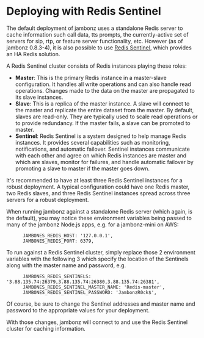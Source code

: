# Deploying with Redis Sentinel
The default deployment of jambonz uses a standalone Redis server to cache information such call data, tts prompts, the currently-active set of servers for sip, rtp, or feature server functionality, etc.  However (as of jambonz 0.8.3-4), it is also possible to use [Redis Sentinel](https://Redis.io/docs/management/sentinel/), which provides an HA Redis solution.

A Redis Sentinel cluster consists of Redis instances playing these roles:

- **Master**: This is the primary Redis instance in a master-slave configuration. It handles all write operations and can also handle read operations. Changes made to the data on the master are propagated to its slave instances.
- **Slave**: This is a replica of the master instance. A slave will connect to the master and replicate the entire dataset from the master. By default, slaves are read-only. They are typically used to scale read operations or to provide redundancy. If the master fails, a slave can be promoted to master.
- **Sentinel**: Redis Sentinel is a system designed to help manage Redis instances. It provides several capabilities such as monitoring, notifications, and automatic failover. Sentinel instances communicate with each other and agree on which Redis instances are master and which are slaves, monitor for failures, and handle automatic failover by promoting a slave to master if the master goes down.

It's recommended to have at least three Redis Sentinel instances for a robust deployment. A typical configuration could have one Redis master, two Redis slaves, and three Redis Sentinel instances spread across three servers for a robust deployment.

When running jambonz against a standalone Redis server (which again, is the default), you may notice these environment variables being passed to many of the jambonz Node.js apps, e.g. for a jambonz-mini on AWS:
```
      JAMBONES_REDIS_HOST: '127.0.0.1',
      JAMBONES_REDIS_PORT: 6379,
```

To run against a Redis Sentinel cluster, simply replace those 2 environment variables with the following 3 which specify the location of the Sentinels along with the master name and password, e.g.
```
      JAMBONES_REDIS_SENTINELS: '3.88.135.74:26379,3.88.135.74:26380,3.88.135.74:26381',
      JAMBONES_REDIS_SENTINEL_MASTER_NAME: 'Redis-master',
      JAMBONES_REDIS_SENTINEL_PASSWORD: 'JambonzR0ck$',
```
Of course, be sure to change the Sentinel addresses and master name and password to the appropriate values for your deployment.

With those changes, jambonz will connect to and use the Redis Sentinel cluster for caching information.